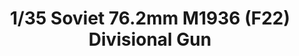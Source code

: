 ---
layout: product
title: "1/35 Soviet 76.2mm M1936 (F22) Divisional Gun"
price: "TBA" 
desc: "Maketa"
img_path: "/assets/img/BRNC35045.webp"
brand: "Bronco"
available: false
special_offer: false
new: false
soon: false
cat: "010000"
subcat: "015800"
subsubcat: "0N/A"
sifra: "BRNC35045"
popular: false
spec: false
---